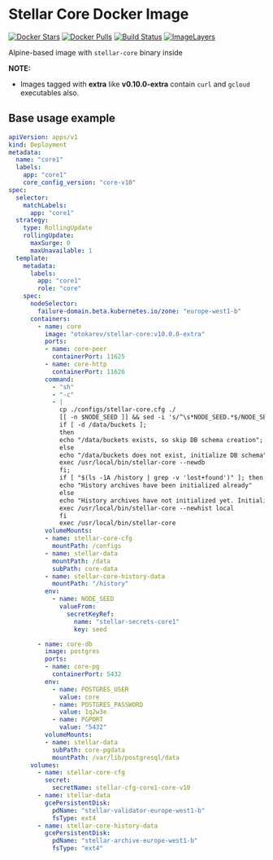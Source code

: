 # Stellar Core Docker Image

[![Docker Stars](https://img.shields.io/docker/stars/otokarev/stellar-core.svg)](https://hub.docker.com/r/otokarev/stellar-core/)
[![Docker Pulls](https://img.shields.io/docker/pulls/otokarev/stellar-core.svg)](https://hub.docker.com/r/otokarev/stellar-core/)
[![Build Status](https://travis-ci.org/otokarev/docker-stellar-core.svg?branch=bare)](https://travis-ci.org/otokarev/docker-stellar-core/)
[![ImageLayers](https://images.microbadger.com/badges/image/otokarev/stellar-core.svg)](https://microbadger.com/#/images/otokarev/stellar-core)

Alpine-based image with `stellar-core` binary inside

**NOTE:**
- Images tagged with **extra** like **v0.10.0-extra** contain `curl` and `gcloud` executables also.

## Base usage example

```yaml
apiVersion: apps/v1
kind: Deployment
metadata:
  name: "core1"
  labels:
    app: "core1"
    core_config_version: "core-v10"
spec:
  selector:
    matchLabels:
      app: "core1"
  strategy:
    type: RollingUpdate
    rollingUpdate:
      maxSurge: 0
      maxUnavailable: 1
  template:
    metadata:
      labels:
        app: "core1"
        role: "core"
    spec:
      nodeSelector:
        failure-domain.beta.kubernetes.io/zone: "europe-west1-b"
      containers:
        - name: core
          image: "otokarev/stellar-core:v10.0.0-extra"
          ports:
          - name: core-peer
            containerPort: 11625
          - name: core-http
            containerPort: 11626
          command:
            - "sh"
            - "-c"
            - |
              cp ./configs/stellar-core.cfg ./
              [[ -n $NODE_SEED ]] && sed -i 's/^\s*NODE_SEED.*$/NODE_SEED="'$NODE_SEED'"/' /stellar-core.cfg || true;
              if [ -d /data/buckets ];
              then
              echo "/data/buckets exists, so skip DB schema creation";
              else
              echo "/data/buckets does not exist, initialize DB schema";
              exec /usr/local/bin/stellar-core --newdb
              fi;
              if [ "$(ls -1A /history | grep -v 'lost+found')" ]; then
              echo "History archives have been initialized already"
              else
              echo "History archives have not initialized yet. Initialize it."
              exec /usr/local/bin/stellar-core --newhist local
              fi
              exec /usr/local/bin/stellar-core
          volumeMounts:
          - name: stellar-core-cfg
            mountPath: /configs
          - name: stellar-data
            mountPath: /data
            subPath: core-data
          - name: stellar-core-history-data
            mountPath: "/history"
          env:
            - name: NODE_SEED
              valueFrom:
                secretKeyRef:
                  name: "stellar-secrets-core1"
                  key: seed

        - name: core-db
          image: postgres
          ports:
          - name: core-pg
            containerPort: 5432
          env:
            - name: POSTGRES_USER
              value: core
            - name: POSTGRES_PASSWORD
              value: 1q2w3e
            - name: PGPORT
              value: "5432"
          volumeMounts:
          - name: stellar-data
            subPath: core-pgdata
            mountPath: /var/lib/postgresql/data
      volumes:
        - name: stellar-core-cfg
          secret:
            secretName: stellar-cfg-core1-core-v10
        - name: stellar-data
          gcePersistentDisk:
            pdName: "stellar-validator-europe-west1-b"
            fsType: ext4
        - name: stellar-core-history-data
          gcePersistentDisk:
            pdName: "stellar-archive-europe-west1-b"
            fsType: "ext4"
```
